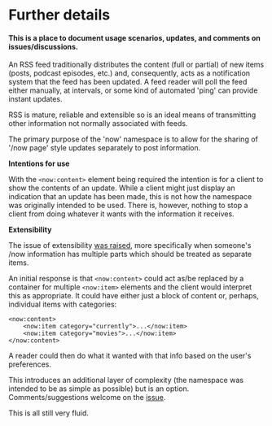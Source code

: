 # Further details

#### This is a place to document usage scenarios, updates, and comments on issues/discussions.

An RSS feed traditionally distributes the content (full or partial) of new items (posts, podcast episodes, etc.) and, consequently, acts as a notification system that the feed has been updated. A feed reader will poll the feed either manually, at intervals, or some kind of automated 'ping' can provide instant updates.

RSS is mature, reliable and extensible so is an ideal means of transmitting other information not normally associated with feeds.

The primary purpose of the 'now' namespace is to allow for the sharing of '/now page' style updates separately to post information.

**Intentions for use**

With the `<now:content>` element being required the intention is for a client to show the contents of an update. While a client might just display an indication that an update has been made, this is not how the namespace was originally intended to be used. There is, however, nothing to stop a client from doing whatever it wants with the information it receives.

**Extensibility**

The issue of extensibility [was raised](https://github.com/colin-walker/Now-Namespace/issues/1), more specifically when someone's /now information has multiple parts which should be treated as separate items.

An initial response is that `<now:content>` could act as/be replaced by a container for multiple `<now:item>` elements and the client would interpret this as appropriate. It could have either just a block of content or, perhaps, individual items with categories:

```
<now:content>
    <now:item category="currently">...</now:item>  
    <now:item category="movies">...</now:item>
</now:content>
```

A reader could then do what it wanted with that info based on the user's preferences.

This introduces an additional layer of complexity (the namespace was intended to be as simple as possible) but is an option. Comments/suggestions welcome on the [issue](https://github.com/colin-walker/Now-Namespace/issues/1).

This is all still very fluid.
